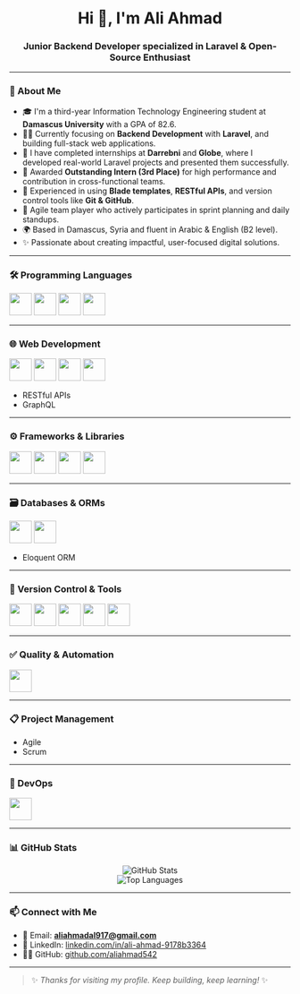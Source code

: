 <h1 align="center">Hi 👋, I'm Ali Ahmad</h1>
<h3 align="center">Junior Backend Developer specialized in Laravel & Open-Source Enthusiast</h3>

---

### 🚀 About Me

- 🎓 I'm a third-year Information Technology Engineering student at **Damascus University** with a GPA of 82.6.
- 👨‍💻 Currently focusing on **Backend Development** with **Laravel**, and building full-stack web applications.
- 🧠 I have completed internships at **Darrebni** and **Globe**, where I developed real-world Laravel projects and presented them successfully.
- 🥉 Awarded **Outstanding Intern (3rd Place)** for high performance and contribution in cross-functional teams.
- 💼 Experienced in using **Blade templates**, **RESTful APIs**, and version control tools like **Git & GitHub**.
- 🔁 Agile team player who actively participates in sprint planning and daily standups.
- 🌍 Based in Damascus, Syria and fluent in Arabic & English (B2 level).
- ✨ Passionate about creating impactful, user-focused digital solutions.

---

### 🛠️ Programming Languages
<p>
  <img src="https://cdn.jsdelivr.net/gh/devicons/devicon/icons/php/php-original.svg" width="40" height="40"/>
  <img src="https://cdn.jsdelivr.net/gh/devicons/devicon/icons/javascript/javascript-original.svg" width="40" height="40"/>
  <img src="https://cdn.jsdelivr.net/gh/devicons/devicon/icons/java/java-original.svg" width="40" height="40"/>
  <img src="https://cdn.jsdelivr.net/gh/devicons/devicon/icons/cplusplus/cplusplus-original.svg" width="40" height="40"/>
</p>

---

### 🌐 Web Development
<p>
  <img src="https://cdn.jsdelivr.net/gh/devicons/devicon/icons/html5/html5-original.svg" width="40" height="40"/>
  <img src="https://cdn.jsdelivr.net/gh/devicons/devicon/icons/css3/css3-original.svg" width="40" height="40"/>
  <img src="https://cdn.jsdelivr.net/gh/devicons/devicon/icons/bootstrap/bootstrap-plain.svg" width="40" height="40"/>
  <img src="https://cdn.jsdelivr.net/gh/devicons/devicon/icons/tailwindcss/tailwindcss-original.svg" width="40" height="40"/>
</p>
<ul>
  <li>RESTful APIs</li>
  <li>GraphQL</li>
</ul>

---

### ⚙️ Frameworks & Libraries
<p>
  <img src="https://cdn.jsdelivr.net/gh/devicons/devicon/icons/laravel/laravel-plain.svg" width="40" height="40"/>
  <img src="https://cdn.jsdelivr.net/gh/devicons/devicon/icons/jquery/jquery-original.svg" width="40" height="40"/>
  <img src="https://cdn.jsdelivr.net/gh/devicons/devicon/icons/firebase/firebase-plain.svg" width="40" height="40"/>
  <img src="https://cdn.jsdelivr.net/gh/devicons/devicon/icons/threejs/threejs-original.svg" width="40" height="40"/>
</p>

---

### 🗃️ Databases & ORMs
<p>
  <img src="https://cdn.jsdelivr.net/gh/devicons/devicon/icons/mysql/mysql-original.svg" width="40" height="40"/>
  <img src="https://cdn.jsdelivr.net/gh/devicons/devicon/icons/mongodb/mongodb-original.svg" width="40" height="40"/>
</p>
<ul>
  <li>Eloquent ORM</li>
</ul>

---

### 🔧 Version Control & Tools
<p>
  <img src="https://cdn.jsdelivr.net/gh/devicons/devicon/icons/git/git-original.svg" width="40" height="40"/>
  <img src="https://cdn.jsdelivr.net/gh/devicons/devicon/icons/github/github-original.svg" width="40" height="40"/>
  <img src="https://cdn.jsdelivr.net/gh/devicons/devicon/icons/gitlab/gitlab-original.svg" width="40" height="40"/>
  <img src="https://cdn.jsdelivr.net/gh/devicons/devicon/icons/composer/composer-original.svg" width="40" height="40"/>
  <img src="https://cdn.jsdelivr.net/gh/devicons/devicon/icons/npm/npm-original-wordmark.svg" width="40" height="40"/>
</p>

---

### ✅ Quality & Automation
<p>
  <img src="https://cdn.jsdelivr.net/gh/devicons/devicon/icons/postman/postman-original.svg" width="40" height="40"/>
</p>

---

### 📋 Project Management
- Agile  
- Scrum

---

### 🐳 DevOps
<p>
  <img src="https://cdn.jsdelivr.net/gh/devicons/devicon/icons/docker/docker-original.svg" width="40" height="40"/>
</p>

---

### 📊 GitHub Stats

<p align="center">
  <img src="https://github-readme-stats.vercel.app/api?username=aliahmad542&show_icons=true&theme=radical" alt="GitHub Stats"/>
  <br/>
  <img src="https://github-readme-stats.vercel.app/api/top-langs/?username=aliahmad542&layout=compact&theme=radical" alt="Top Languages"/>
</p>

---

### 📫 Connect with Me

- 📧 Email: **aliahmadal917@gmail.com**  
- 💼 LinkedIn: [linkedin.com/in/ali-ahmad-9178b3364](https://linkedin.com/in/ali-ahmad-9178b3364)  
- 🧑‍💻 GitHub: [github.com/aliahmad542](https://github.com/aliahmad542)

---

> ✨ *Thanks for visiting my profile. Keep building, keep learning!* ✨
